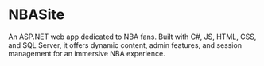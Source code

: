 # NBASite
An ASP.NET web app dedicated to NBA fans. Built with C#, JS, HTML, CSS, and SQL Server, it offers dynamic content, admin features, and session management for an immersive NBA experience.
